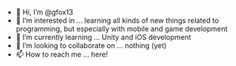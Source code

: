 - 👋 Hi, I’m @gfox13
- 👀 I’m interested in ... learning all kinds of new things related to programming, but especially with mobile and game development
- 🌱 I’m currently learning ... Unity and iOS development
- 💞️ I’m looking to collaborate on ... nothing (yet)
- 📫 How to reach me ... here!

<!---
gfox13/gfox13 is a ✨ special ✨ repository because its `README.md` (this file) appears on your GitHub profile.
You can click the Preview link to take a look at your changes.
--->
